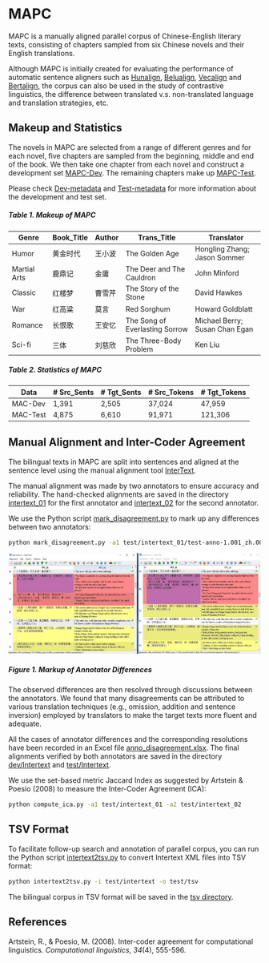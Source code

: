 # MAPC

MAPC is a manually aligned parallel corpus of Chinese-English literary texts, consisting of chapters sampled from six Chinese novels and their English translations.

Although MAPC is initially created for evaluating the performance of automatic sentence aligners such as [Hunalign](http://mokk.bme.hu/en/resources/hunalign/), [Belualign](https://github.com/rsennrich/Bleualign), [Vecalign](https://github.com/thompsonb/vecalign) and [Bertalign](https://github.com/bfsujason/bertalign),  the corpus can also be used in the study of contrastive linguistics, the difference between translated v.s. non-translated language and translation strategies, etc.

## Makeup and Statistics

The novels in MAPC are selected from a range of different genres and for each novel, five chapters are sampled from the beginning, middle and end of the book. We then take one chapter from each novel and construct a development set [MAPC-Dev](./dev). The remaining chapters make up [MAPC-Test](./test).

Please check  [Dev-metadata](./dev/meta_data.tsv) and [Test-metadata](./test/meta_data.tsv) for more information about the development and test set.

##### Table 1. Makeup of MAPC

| Genre        | Book_Title | Author | Trans_Title                    | Translator                     |
| ------------ | ---------- | ------ | ------------------------------ | ------------------------------ |
| Humor        | 黄金时代       | 王小波    | The Golden Age                 | Hongling Zhang; Jason Sommer   |
| Martial Arts | 鹿鼎记        | 金庸     | The Deer and The Cauldron      | John Minford                   |
| Classic      | 红楼梦        | 曹雪芹    | The Story of the Stone         | David Hawkes                   |
| War          | 红高粱        | 莫言     | Red Sorghum                    | Howard Goldblatt               |
| Romance      | 长恨歌        | 王安忆    | The Song of Everlasting Sorrow | Michael Berry; Susan Chan Egan |
| Sci-fi       | 三体         | 刘慈欣    | The Three-Body Problem         | Ken Liu                        |

##### Table 2. Statistics of MAPC

| Data     | # Src_Sents | # Tgt_Sents | # Src_Tokens | # Tgt_Tokens |
| -------- |:----------- | ----------- | ------------ | ------------ |
| MAC-Dev  | 1,391       | 2,505       | 37,024       | 47,959       |
| MAC-Test | 4,875       | 6,610       | 91,971       | 121,306      |

## Manual Alignment and Inter-Coder Agreement

The bilingual texts in MAPC are split into sentences and aligned at the sentence level using the manual alignment tool [InterText](https://wanthalf.saga.cz/intertext).

The manual alignment was made by two annotators to ensure accuracy and reliability. The hand-checked alignments are saved in the directory [intertext_01](./test/intertext_01) for the first annotator and [intertext_02](./test/intertext_02) for the second annotator.

We use the Python script [mark_disagreement.py](./mark_disagreement.py) to mark up any differences between two annotators:

```bash
python mark_disagreement.py -a1 test/intertext_01/test-anno-1.001_zh.001_en.xml -a2 test/intertext_02/test-anno-2.001_zh.001_en.xml 
```

![anno_diff](./img/fig_1.JPG)

##### Figure 1. Markup of Annotator Differences

The observed differences are then resolved through discussions between the annotators. We found that many disagreements can be attributed to various translation techniques (e.g., omission, addition and sentence inversion) employed by translators to make the target texts more fluent and adequate.

All the cases of annotator differences and the corresponding resolutions have been recorded in an Excel file [anno_disagreement.xlsx](./test/anno_disagreement.xlsx). The final alignments verified by both annotators are saved in the directory [dev/Intertext](./dev/intertext) and [test/Intertext](./test/intertext).

We use the set-based metric Jaccard Index as suggested by Artstein & Poesio (2008) to measure the Inter-Coder Agreement (ICA):

```bash
python compute_ica.py -a1 test/intertext_01 -a2 test/intertext_02
```

## TSV Format

To facilitate follow-up search and annotation of parallel corpus, you can run the Python script [intertext2tsv.py](./intertext2tsv.py) to convert Intertext XML files into TSV format:

```bash
python intertext2tsv.py -i test/intertext -o test/tsv
```

The bilingual corpus in TSV format will be saved in the [tsv directory](./test/tsv).

## References

Artstein, R., & Poesio, M. (2008). Inter-coder agreement for computational linguistics. *Computational linguistics*, *34*(4), 555-596.
